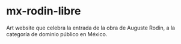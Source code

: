 # mx-rodin-libre
Art website que celebra la entrada de la obra de Auguste Rodin, a la categoría de dominio público en México.
